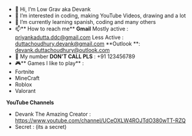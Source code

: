 - 👋 Hi, I’m Low Grav aka Devank
- 👀 I’m interested in coding, making YouTube Videos, drawing and a lot
- 🌱 I’m currently learning spanish, coding and many others 
- 📫** How to reach me**
**Gmail** 
Mostly active : priyankadutta.ddc@gmail.com 
Less Active : duttachoudhury.devank@gmail.com
**Outlook **: devank.duttachoudhury@outlook.com
- 📱 My number **DON'T CALL PLS** : +91 123456789
- 🎮** Games I like to play** :
-  Fortnite 
-  MineCraft
-  Roblox
-  Valorant

**YouTube Channels**
- Devank The Amazing Creator : https://www.youtube.com/channel/UCeOXLW4ROJTdO380wTT-RZQ
- Secret : (its a secret) 
